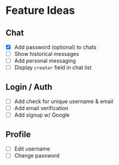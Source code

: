 # Feature Ideas

## Chat
- [X] Add password (optional) to chats
- [ ] Show historical messages
- [ ] Add personal messaging
- [ ] Display `creator` field in chat list

## Login / Auth
- [ ] Add check for unique username & email
- [ ] Add email verification
- [ ] Add signup w/ Google

## Profile
- [ ] Edit username
- [ ] Change password
